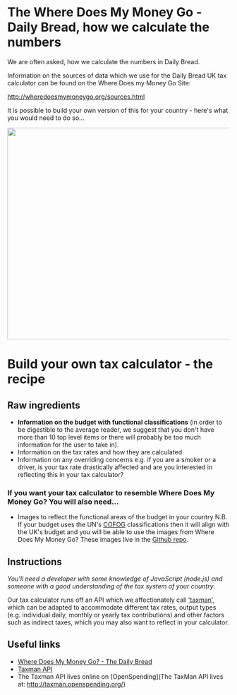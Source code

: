 # The Where Does My Money Go - Daily Bread, how we calculate the numbers

We are often asked, how we calculate the numbers in Daily Bread.

Information on the sources of data which we use for the Daily Bread UK tax calculator can be found on the Where Does my Money Go Site:

<http://wheredoesmymoneygo.org/sources.html>

It is possible to build your own version of this for your country - here's what you would need to do so...

<img alt="" src="http://farm9.staticflickr.com/8035/7899326662_d471556831_z.jpg" title="Where Does My Moeny Go - Daily Bread Tax Calculator" class="alignnone" width="640" height="480" />

# Build your own tax calculator - the recipe

## Raw ingredients

* **Information on the budget with functional classifications** (in order to be digestible to the average reader, we suggest that you don't have more than 10 top level items or there will probably be too much information for the user to take in).
* Information on the tax rates and how they are calculated
* Information on any overriding concerns e.g. if you are a smoker or a driver, is your tax rate drastically affected and are you interested in reflecting this in your tax calculator?

### If you want your tax calculator to resemble Where Does My Money Go? You will also need...

* Images to reflect the functional areas of the budget in your country N.B. If your budget uses the UN's [COFOG](http://en.wikipedia.org/wiki/Classification_of_the_Functions_of_Government) classifications then it will align with the UK's budget and you will be able to use the images from Where Does My Money Go? These images live in the [Github repo](https://github.com/openspending/wheredoesmymoneygo.org/tree/master/icons).

## Instructions

*You'll need a developer with some knowledge of JavaScript (node.js) and someone with a good understanding of the tax system of your country*.

Our tax calculator runs off an API which we affectionately call ['taxman'](https://github.com/openspending/taxman), which can be adapted to accommodate different tax rates, output types (e.g. individual daily, monthly or yearly tax contributions) and other factors such as indirect taxes, which you may also want to reflect in your calculator.

## Useful links

* [Where Does My Money Go? - The Daily Bread](http://wheredoesmymoneygo.org/dailybread.html)
* [Taxman API](https://github.com/openspending/taxman)
* The Taxman API lives online on [OpenSpending](The TaxMan API lives at: http://taxman.openspending.org/)